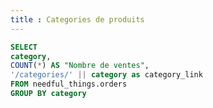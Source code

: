 ```yaml
---
title : Categories de produits
---
```


<DataTable
    data={categories}
    link=category_link
/>


```sql categories 
SELECT 
category, 
COUNT(*) AS "Nombre de ventes", 
'/categories/' || category as category_link
FROM needful_things.orders
GROUP BY category
```
